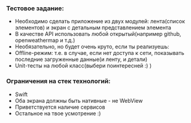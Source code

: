 ### Тестовое задание:
- Необходимо сделать приложение из двух модулей: лента(список элементов) и экран с детальным представлением элемента
- В качестве API использовать любой открытый(например github, openweathermap и т.д.)
- Необязательно, но будет очень круто, если ты реализуешь:
- Offline-режим: т.е. в случае, если нет доступа к сети, показывать последние загруженные данные(и ленту, и детали)
- Unit-тесты на любой класс(выбери поинтересней :) )
### Ограничения на стек технологий:
- Swift
- Оба экрана должны быть нативные - не WebView
- Приветствуется наличие сервисов
- Остальное на твое усмотрение :)
